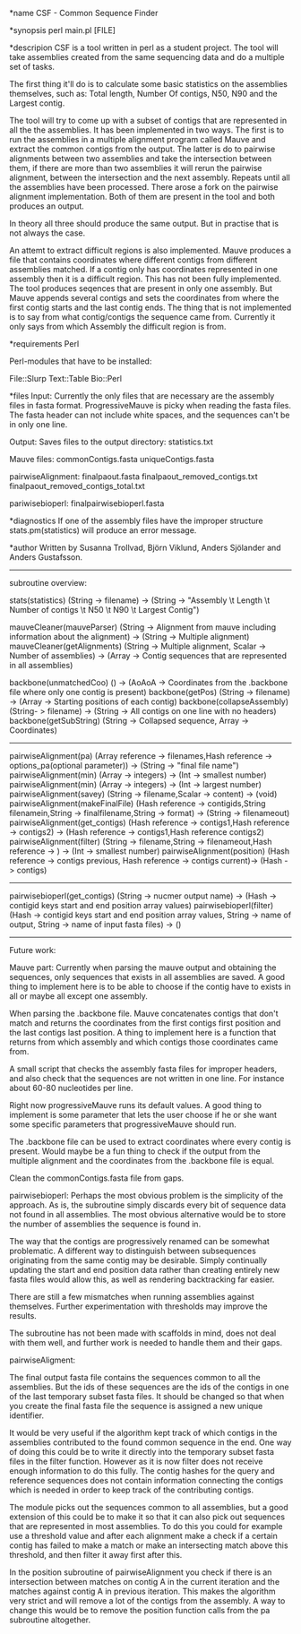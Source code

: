 *name
CSF - Common Sequence Finder

*synopsis 
perl main.pl [FILE]

*descripion
CSF is a tool written in perl as a student project. The tool will take assemblies created from the same sequencing data and do a multiple set of tasks.

The first thing it'll do is to calculate some basic statistics on the assemblies themselves, such as: Total length, Number Of contigs, N50, N90 and the Largest contig.

The tool will try to come up with a subset of contigs that are represented in all the the assemblies. It has been implemented in two ways. 
The first is to run the assemblies in a multiple alignment program called Mauve and extract the common contigs from the output. 
The latter is do to pairwise alignments between two assemblies and take the intersection between them, if there are more than two assemblies it will rerun the pairwise alignment, between the intersection and the next assembly. Repeats until all the assemblies have been processed.
There arose a fork on the pairwise alignment implementation. Both of them are present in the tool and both produces an output. 

In theory all three should produce the same output. But in practise that is not always the case.

An attemt to extract difficult regions is also implemented. Mauve produces a file that contains coordinates where different contigs from different assemblies matched. 
If a contig only has coordinates represented in one assembly then it is a difficult region. 
This has not been fully implemented. The tool produces seqences that are present in only one assembly. But Mauve appends several contigs and sets the coordinates from where the first contig starts and the last contig ends. The thing that is not implemented is to say from what contig/contigs the sequence came from. Currently it only says from which Assembly the difficult region is from. 

*requirements
Perl

Perl-modules that have to be installed:

File::Slurp
Text::Table
Bio::Perl

*files
Input:
Currently the only files that are necessary are the assembly files in fasta format.
ProgressiveMauve is picky when reading the fasta files. The fasta header can not include white spaces, and the sequences can't be in only one line. 

Output:
Saves files to the output directory:
statistics.txt

Mauve files:
commonContigs.fasta
uniqueContigs.fasta

pairwiseAlignment:
finalpaout.fasta
finalpaout_removed_contigs.txt
finalpaout_removed_contigs_total.txt

pariwisebioperl:
finalpairwisebioperl.fasta


*diagnostics
If one of the assembly files have the improper structure stats.pm(statistics) will produce an error message. 

*author
Written by Susanna Trollvad, Björn Viklund, Anders Sjölander and Anders Gustafsson.

--------------------------------------------------------------------------------

subroutine overview:

stats(statistics) (String -> filename) -> (String -> "Assembly \t Length \t Number of contigs \t N50 \t N90 \t Largest Contig") 

mauveCleaner(mauveParser) (String -> Alignment from mauve including information about the alignment) -> (String -> Multiple alignment)
mauveCleaner(getAlignments) (String -> Multiple alignment, Scalar -> Number of assemblies) -> (Array -> Contig sequences that are represented in all assemblies)

backbone(unmatchedCoo) () -> (AoAoA -> Coordinates from the .backbone file where only one contig is present)
backbone(getPos) (String -> filename) -> (Array -> Starting positions of each contig)
backbone(collapseAssembly) (String- > filename) -> (String -> All contigs on one line with no headers)
backbone(getSubString) (String -> Collapsed sequence, Array -> Coordinates)

---

pairwiseAlignment(pa) (Array reference -> filenames,Hash reference -> options_pa(optional parameter)) -> (String -> "final file name")
pairwiseAlignment(min) (Array -> integers) -> (Int -> smallest number)
pairwiseAlignment(min) (Array -> integers) -> (Int -> largest number)
pairwiseAlignment(savey) (String -> filename,Scalar -> content) -> (void)
pairwiseAlignment(makeFinalFile) (Hash reference -> contigids,String filenamein,String -> finalfilename,String -> format) -> (String -> filenameout)
pairwiseAlignment(get_contigs) (Hash reference -> contigs1,Hash reference -> contigs2) -> (Hash reference -> contigs1,Hash reference contigs2)
pairwiseAlignment(filter) (String -> filename,String -> filenameout,Hash reference -> ) -> (Int -> smallest number)
pairwiseAlignment(position) (Hash reference -> contigs previous, Hash reference -> contigs current)-> (Hash -> contigs)

---

pairwisebioperl(get_contigs) (String -> nucmer output name) -> (Hash -> contigid keys start and end position array values)
pairwisebioperl(filter) (Hash -> contigid keys start and end position array values, String -> name of output, String -> name of input fasta files) -> ()


--------------------------------------------------------------------------------

Future work:

Mauve part:
Currently when parsing the mauve output and obtaining the sequences, only sequences that exists in all assemblies are saved. A good thing to implement here is to be able to choose if the contig have to exists in all or maybe all except one assembly.

When parsing the .backbone file. Mauve concatenates contigs that don't match and returns the coordinates from the first contigs first position and the last contigs last position. A thing to implement here is a function that returns from which assembly and which contigs those coordinates came from.

A small script that checks the assembly fasta files for improper headers, and also check that the sequences are not written in one line. For instance about 60-80 nucleotides per line.

Right now progressiveMauve runs its default values. A good thing to implement is some parameter that lets the user choose if he or she want some specific parameters that progressiveMauve should run.

The .backbone file can be used to extract coordinates where every contig is present. Would maybe be a fun thing to check if the output from the multiple alignment and the coordinates from the .backbone file is equal.

Clean the commonContigs.fasta file from gaps.  

pairwisebioperl:
Perhaps the most obvious problem is the simplicity of the approach. As is, the subroutine simply discards every bit of sequence data not found in all assemblies. The most obvious alternative would be to store the number of assemblies the sequence is found in.

The way that the contigs are progressively renamed can be somewhat problematic. A different way to distinguish between subsequences originating from the same contig may be desirable. Simply continually updating the start and end position data rather than creating entirely new fasta files would allow this, as well as rendering backtracking far easier.

There are still a few mismatches when running assemblies against themselves. Further experimentation with thresholds may improve the results.

The subroutine has not been made with scaffolds in mind, does not deal with them well, and further work is needed to handle them and their gaps.

pairwiseAligment:

The final output fasta file contains the sequences common to all the assemblies. But the ids of these sequences are the ids of the contigs in one of the last temporary subset fasta files. It should be changed so that when you create the final fasta file the sequence is assigned a new unique identifier. 

It would be very useful if the algorithm kept track of which contigs in the assemblies contributed to the found common sequence in the end. One way of doing this could be to write it directly into the temporary subset fasta files in the filter function. However as it is now filter does not receive enough information to do this fully. The contig hashes for the query and reference sequences does not contain information connecting the contigs which is needed in order to keep track of the contributing contigs.

The module picks out the sequences common to all assemblies, but a good extension of this could be to make it so that it can also pick out sequences that are represented in most assemblies. To do this you could for example use a threshold value and after each alignment make a check if a certain contig has failed to make a match or make an intersecting match above this threshold, and then filter it away first after this.

In the position subroutine of pairwiseAlignment you check if there is an intersection between matches on contig A in the current iteration and the matches against contig A in previous iteration. This makes the algorithm very strict and will remove a lot of the contigs from the assembly. A way to change this would be to remove the position function calls from the pa subroutine altogether.
